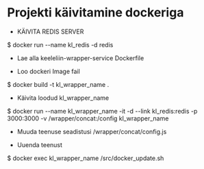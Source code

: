 # Projekti käivitamine dockeriga

* KÄIVITA REDIS SERVER

$ docker run --name kl_redis -d redis

* Lae alla keeleliin-wrapper-service Dockerfile

* Loo dockeri Image fail

$ docker build -t kl_wrapper_name .

* Käivita loodud kl_wrapper_name

$ docker run --name kl_wrapper_name -it -d --link kl_redis:redis -p 3000:3000 -v /wrapper/concat:/config kl_wrapper_name

* Muuda teenuse seadistusi /wrapper/concat/config.js

* Uuenda teenust

$ docker exec kl_wrapper_name /src/docker_update.sh



